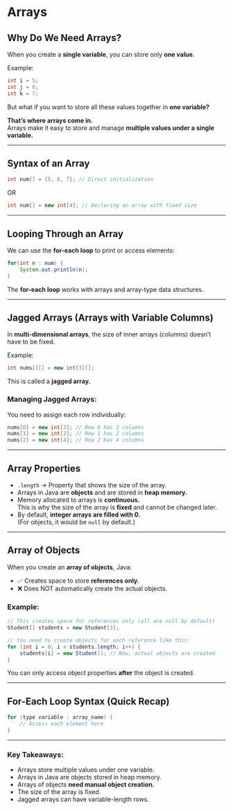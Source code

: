# Arrays

## Why Do We Need Arrays?

When you create a **single variable**, you can store only **one value.**

Example:
```java
int i = 5;
int j = 6;
int k = 7;
```
But what if you want to store all these values together in **one variable?**

**That’s where arrays come in.**  
Arrays make it easy to store and manage **multiple values under a single variable.**

---

##  Syntax of an Array
```java
int num[] = {5, 6, 7}; // Direct initialization
```
OR  
```java
int num[] = new int[4]; // Declaring an array with fixed size
```

---

##  Looping Through an Array
We can use the **for-each loop** to print or access elements:
```java
for(int n : num) {
    System.out.println(n);
}
```
 The **for-each loop** works with arrays and array-type data structures.

---

##  Jagged Arrays (Arrays with Variable Columns)

In **multi-dimensional arrays**, the size of inner arrays (columns) doesn’t have to be fixed.

Example:
```java
int nums[][] = new int[3][];
```
 This is called a **jagged array.**

### Managing Jagged Arrays:
You need to assign each row individually:
```java
nums[0] = new int[3]; // Row 0 has 3 columns
nums[1] = new int[2]; // Row 1 has 2 columns
nums[2] = new int[4]; // Row 2 has 4 columns
```

---

##  Array Properties
- `.length` → Property that shows the size of the array.
- Arrays in Java are **objects** and are stored in **heap memory.**
- Memory allocated to arrays is **continuous.**  
   This is why the size of the array is **fixed** and cannot be changed later.
- By default, **integer arrays are filled with 0.**  
  (For objects, it would be `null` by default.)

---

##  Array of Objects
When you create an **array of objects**, Java:
- ✅ Creates space to store **references only.**
- ❌ Does NOT automatically create the actual objects.

### Example:
```java
// This creates space for references only (all are null by default)
Student[] students = new Student[3];

// You need to create objects for each reference like this:
for (int i = 0; i < students.length; i++) {
    students[i] = new Student(); // Now, actual objects are created
}
```
 You can only access object properties **after** the object is created.

---

##  For-Each Loop Syntax (Quick Recap)
```java
for (type variable : array_name) {
    // Access each element here
}
```

---

###  Key Takeaways:
- Arrays store multiple values under one variable.
- Arrays in Java are objects stored in heap memory.
- Arrays of objects **need manual object creation.**
- The size of the array is fixed.
- Jagged arrays can have variable-length rows.
